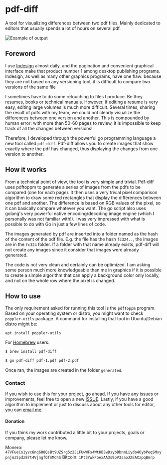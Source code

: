 # pdf-diff
A tool for visualizing differences between two pdf files. Mainly dedicated to editors that usually spends a lot of hours on several pdf.

![Example of output](https://raw.githubusercontent.com/serhack/pdf-diff/main/image-1.png)

## Foreword

I use [Indesign](https://www.adobe.com/it/products/indesign.html) almost daily, and the pagination and convenient graphical interface make that product number 1 among desktop publishing programs. Indesign, as well as many other graphics programs, have one flaw: because they are not based on any versioning tool, it is difficult to compare two versions of the same file

I sometimes have to do some retouching to files I produce. Be they resumes, books or technical manuals. However, if editing a resume is very easy, editing large volumes is much more difficult. Several times, sharing the result of pdfs with my team, we could not clearly visualize the differences between one version and another. This is compounded by human error: with more than 50-60 pages to review, it is impossible to keep track of all the changes between versions! 

Therefore, I developed through the powerful go programming language a new tool called `pdf-diff`. Pdf-diff allows you to create images that show exactly where the pdf has changed, thus displaying the changes from one version to another. 

## How it works

From a technical point of view, the tool is very simple and trivial. Pdf-diff uses pdftoppm to generate a series of images from the pdfs to be compared (one for each page). It then uses a very trivial pixel comparison algorithm to draw some red rectangles that display the differences between one pdf and another. The difference is based on RGB values of the pixel, so it can basically compare whatever you want. The go script also uses golang's very powerful native encoding/decoding image engine (which I personally was not familiar with!). I was very impressed with what is possible to do with Go in just a few lines of code.

The images generated by pdf are inserted into a folder named as the hash of the content of the pdf file. E.g. the file has the hash `fc324..`, the images are in the `fc324` folder. If a folder with that name already exists, pdf-diff will not create any images since it consider that images were already generated.

The code is not very clean and certainly can be optimized. I am asking some person much more knowledgeable than me in graphics if it is possible to create a simple algorithm that can apply a background color only locally, and not on the whole row where the pixel is changed.

## How to use

The only requirement asked for running this tool is the `pdftoppm` program. Based on your operating system or distro, you might want to check `poppler-utils` package. A command for installing that tool in Ubuntu/Debian distro might be:

```
apt install poppler-utils
```

For [Homebrew](https://brew.sh/) users:

```sh
$ brew install pdf-diff
```

```sh
$ go pdf-diff pdf-1.pdf pdf-2.pdf
```

Once ran, the images are created in the folder `generated`.

### Contact

If you wish to use this for your project, go ahead. If you have any issues or improvements, feel free to open a new [ISSUE](https://github.com/serhack/pdf-diff/issues). Lastly, if you have a good algorithm to implement or just to discuss about any other tools for editor, you can [email me](hi@serhack.me).

#### Donation

If you think my work contributed a little bit to your projects, goals or company, please let me know.

Monero: `47VFueCo1yvc6nq688QsBt9UZSrg5z2JLFUwWFs4WtHBSwDsybDbnmLiydo46ybPeqSMxypnjmz5pdz87t4VjngfQfmMd4S`
Bitcoin: `1Pt3YwkFoexAA3s9pV3saoJ2EAXzpqBmrp`
